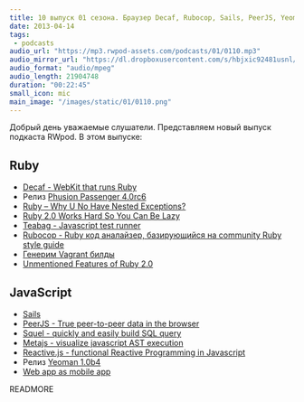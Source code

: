 ```yaml
---
title: 10 выпуск 01 сезона. Браузер Decaf, Rubocop, Sails, PeerJS, Yeoman 1.0b4 и прочее
date: 2013-04-14
tags:
 - podcasts
audio_url: "https://mp3.rwpod-assets.com/podcasts/01/0110.mp3"
audio_mirror_url: "https://dl.dropboxusercontent.com/s/hbjxic92481usnl/0110.mp3?dl=1"
audio_format: "audio/mpeg"
audio_length: 21904748
duration: "00:22:45"
small_icon: mic
main_image: "/images/static/01/0110.png"
---
```


Добрый день уважаемые слушатели. Представляем новый выпуск подкаста RWpod. В этом выпуске:

## Ruby

 - [Decaf - WebKit that runs Ruby](http://trydecaf.org/)
 - Релиз [Phusion Passenger 4.0rc6](http://blog.phusion.nl/2013/04/09/phusion-passenger-4-0-release-candidate-6/)
 - [Ruby – Why U No Have Nested Exceptions?](http://www.skorks.com/2013/04/ruby-why-u-no-have-nested-exceptions/)
 - [Ruby 2.0 Works Hard So You Can Be Lazy](http://patshaughnessy.net/2013/4/3/ruby-2-0-works-hard-so-you-can-be-lazy)
 - [Teabag - Javascript test runner](https://github.com/modeset/teabag)
 - [Rubocop - Ruby код аналайзер, базирующийся на community Ruby style guide](http://batsov.com/rubocop/)
 - [Генерим Vagrant билды](http://hospice.io/)
 - [Unmentioned Features of Ruby 2.0](http://whitequark.org/blog/2013/04/14/unmentioned-features-of-ruby-2-dot-0/)

## JavaScript

 - [Sails](http://balderdashy.github.io/sails/)
 - [PeerJS - True peer-to-peer data in the browser](http://peerjs.com/)
 - [Squel - quickly and easily build SQL query](http://hiddentao.github.io/squel/)
 - [Metajs - visualize javascript AST execution](http://int3.github.io/metajs/)
 - [Reactive.js - functional Reactive Programming in Javascript](http://eng.wealthfront.com/2013/04/reactivejs-functional-reactive.html)
 - Релиз [Yeoman 1.0b4](http://addyosmani.com/blog/yeoman-update-announcing-1-0-beta-4/)
 - [Web app as mobile app](http://blog.forecast.io/its-not-a-web-app-its-an-app-you-install-from-the-web/)


READMORE
